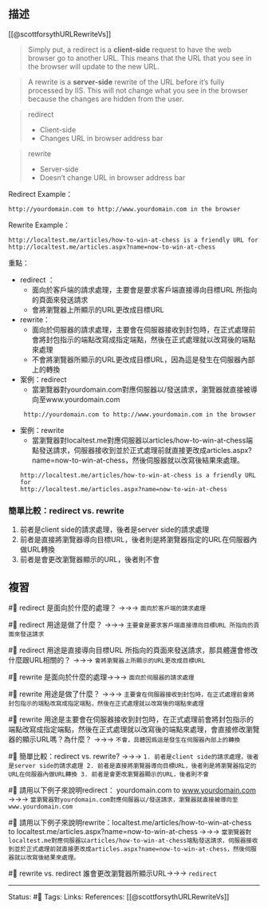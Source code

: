 ## 描述

[[@scottforsythURLRewriteVs]]
> Simply put, a redirect is a **client-side** request to have the web browser go to another URL. This means that the URL that you see in the browser will update to the new URL.

> A rewrite is a **server-side** rewrite of the URL before it’s fully processed by IIS. This will not change what you see in the browser because the changes are hidden from the user.


> redirect 
> - Client-side
> - Changes URL in browser address bar

> rewrite
> - Server-side
> - Doesn’t change URL in browser address bar


Redirect Example：
```
http://yourdomain.com to http://www.yourdomain.com in the browser
```

Rewrite Example：
```
http://localtest.me/articles/how-to-win-at-chess is a friendly URL for http://localtest.me/articles.aspx?name=now-to-win-at-chess
```


重點：
- redirect ：
	- 面向於客戶端的請求處理，主要會是要求客戶端直接導向目標URL 所指向的頁面來發送請求
	- 會將瀏覽器上所顯示的URL更改成目標URL
- rewrite：
	- 面向於伺服器的請求處理，主要會在伺服器接收到封包時，在正式處理前會將封包指示的端點改寫成指定端點，然後在正式處理就以改寫後的端點來處理
	- 不會將瀏覽器所顯示的URL更改成目標URL，因為這是發生在伺服器內部上的轉換
- 案例：redirect
	- 當瀏覽器對yourdomain.com對應伺服器以/發送請求，瀏覽器就直接被導向至www.yourdomain.com
  ```
   http://yourdomain.com to http://www.yourdomain.com in the browser
  ```
- 案例：rewrite
	- 當瀏覽器對localtest.me對應伺服器以articles/how-to-win-at-chess端點發送請求，伺服器接收到並於正式處理前就直接更改成articles.aspx?name=now-to-win-at-chess，然後伺服器就以改寫後結果來處理。
  ```
  http://localtest.me/articles/how-to-win-at-chess is a friendly URL for 
  http://localtest.me/articles.aspx?name=now-to-win-at-chess
  ```

### 簡單比較：redirect vs. rewrite

1. 前者是client side的請求處理，後者是server side的請求處理
2. 前者是直接將瀏覽器導向目標URL，後者則是將瀏覽器指定的URL在伺服器內做URL轉換
3. 前者是會更改瀏覽器顯示的URL，後者則不會


## 複習

#🧠 redirect 是面向於什麼的處理？ ->->-> `面向於客戶端的請求處理`
<!--SR:!2022-10-07,10,250-->

#🧠 redirect 用途是做了什麼？ ->->-> `主要會是要求客戶端直接導向目標URL 所指向的頁面來發送請求`
<!--SR:!2022-10-07,10,250-->


#🧠 redirect 用途是直接導向目標URL 所指向的頁面來發送請求，那具體還會修改什麼跟URL相關的？ ->->-> `會將瀏覽器上所顯示的URL更改成目標URL`
<!--SR:!2022-10-07,10,250-->

#🧠 rewrite 是面向於什麼的處理->->-> `面向於伺服器的請求處理`
<!--SR:!2022-10-07,10,250-->


#🧠 rewrite 用途是做了什麼？ ->->-> `主要會在伺服器接收到封包時，在正式處理前會將封包指示的端點改寫成指定端點，然後在正式處理就以改寫後的端點來處理`
<!--SR:!2022-10-07,10,250-->

#🧠 rewrite 用途是主要會在伺服器接收到封包時，在正式處理前會將封包指示的端點改寫成指定端點，然後在正式處理就以改寫後的端點來處理，會直接修改瀏覽器的顯示URL嗎？為什麼？ ->->-> `不會，具體因爲這是發生在伺服器內部上的轉換`
<!--SR:!2022-10-07,10,250-->

#🧠 簡單比較：redirect vs. rewrite? ->->-> `1. 前者是client side的請求處理，後者是server side的請求處理 2. 前者是直接將瀏覽器導向目標URL，後者則是將瀏覽器指定的URL在伺服器內做URL轉換 3. 前者是會更改瀏覽器顯示的URL，後者則不會`
<!--SR:!2022-10-07,10,250-->


#🧠 請用以下例子來說明redirect： yourdomain.com to www.yourdomain.com ->->-> `當瀏覽器對yourdomain.com對應伺服器以/發送請求，瀏覽器就直接被導向至www.yourdomain.com`
<!--SR:!2022-10-07,10,250-->

#🧠  請用以下例子來說明rewrite：localtest.me/articles/how-to-win-at-chess to localtest.me/articles.aspx?name=now-to-win-at-chess ->->-> `當瀏覽器對localtest.me對應伺服器以articles/how-to-win-at-chess端點發送請求，伺服器接收到並於正式處理前就直接更改成articles.aspx?name=now-to-win-at-chess，然後伺服器就以改寫後結果來處理。`
<!--SR:!2022-10-07,10,250-->

#🧠 rewrite vs. redirect 誰會更改瀏覽器所顯示URL->->-> `redirect`
<!--SR:!2022-10-07,10,250-->


---
Status: #🌱 
Tags:
Links:
References:
[[@scottforsythURLRewriteVs]]